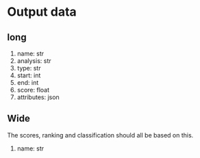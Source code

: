 # Output data


## long

1. name: str
2. analysis: str
5. type: str
3. start: int
4. end: int
5. score: float
6. attributes: json


## Wide

The scores, ranking and classification should all be based on this.

1. name: str
